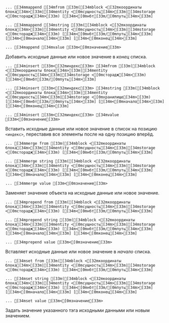 ```ansi
... [34mmappend [34mfrom [33m([34mblock <[32mкоординаты блока[34m>[33m|[34mentity <[0mсущность[34m>[33m|[34mstorage <[0mсторадж[34m>[33m) [[34m<[0mнбт[33m/[0mпуть[34m>[33m]
```
```ansi
... [34mmappend [34mstring [33m([34mblock <[32mкоординаты блока[34m>[33m|[34mentity <[0mсущность[34m>[33m|[34mstorage <[0mсторадж[34m>[33m) [[34m<[0mнбт[33m/[0mпуть[34m>[33m] [[34m<[0mначало[34m>[33m] [[34m<[0mконец[34m>[33m]
```
```ansi
... [34mappend [34mvalue [33m<[0mзначение[33m>
```
Добавить исходные данные или новое значение в _конец_ списка.
```ansi
... [34minsert [33m<[32mиндекс[33m> [34mfrom [33m([34mblock <[32mкоординаты блока[34m>[33m|[34mentity <[0mсущность[34m>[33m|[34mstorage <[0mсторадж[34m>[33m) [[34m<[0mнбт[33m/[0mпуть[34m>[33m]
```
```ansi
... [34minsert [33m<[32mиндекс[33m> [34mstring [33m([34mblock <[32mкоординаты блока[34m>[33m|[34mentity <[0mсущность[34m>[33m|[34mstorage <[0mхранилище[34m>[33m) [[34m<[0mнбт[33m/[0mпуть[34m>[33m] [[34m<[0mначало[34m>[33m] [[34m<[0mконец[34m>[33m]
```
```ansi
... [34minsert [33m<[32mиндекс[33m> [34mvalue [33m<[0mзначение[33m>
```
Вставить исходные данные или новое значение в список на позицию `<индекс>`, переставив все элементы после на одну позицию вперёд.
```ansi
... [34mmerge from [33m([34mblock <[32mкоординаты блока[34m>[33m|[34mentity <[0mсущность[34m>[33m|[34mstorage <[0mсторадж[34m>[33m) [[34m<[0mнбт[33m/[0mпуть[34m>[33m]
```
```ansi
... [34mmerge string [33m([34mblock <[32mкоординаты блока[34m>[33m|[34mentity <[0mсущность[34m>[33m|[34mstorage <[0mсторадж[34m>[33m) [[34m<[0mнбт[33m/[0mпуть[34m>[33m] [[34m<[0mначало[34m>[33m] [[34m<[0mконец[34m>[33m]
```
```ansi
... [34mmerge value [33m<[0mзначение[33m>
```
Заменяет значение объекта на исходные данные или новое значение.
```ansi
... [34mprepend from [33m([34mblock <[32mкоординаты блока[34m>[33m|[34mentity <[0mсущность[34m>[33m|[34mstorage <[0mсторадж[34m>[33m) [[34m<[0mнбт[33m/[0mпуть[34m>[33m]
```
```ansi
... [34mprepend string [33m([34mblock <[32mкоординаты блока[34m>[33m|[34mentity <[0mсущность[34m>[33m|[34mstorage <[0mсторадж[34m>[33m) [[34m<[0mнбт[33m/[0mпуть[34m>[33m] [[34m<[0mначало[34m>[33m] [[34m<[0mконец[34m>[33m]
```
```ansi
... [34mprepend value [33m<[0mзначение[33m>
```
Вставляет исходные данные или новое значение в _начало_ списка.
```ansi
... [34mset from [33m([34mblock <[32mкоординаты блока[34m>[33m|[34mentity <[0mсущность[34m>[33m|[34mstorage <[0mсторадж[34m>[33m) [[34m<[0mнбт[33m/[0mпуть[34m>[33m]
```
```ansi
... [34mset string [33m([34mblock <[32mкоординаты блока[34m>[33m|[34mentity <[0mсущность[34m>[33m|[34mstorage <[0mсторадж[34m>[33m) [[34m<[0mнбт[33m/[0mпуть[34m>[33m] [[34m<[0mначало[34m>[33m] [[34m<[0mконец[34m>[33m]
```
```ansi
... [34mset value [33m<[0mзначение[33m>
```
Задать значение указанного тэга исходными данными или новым значением.